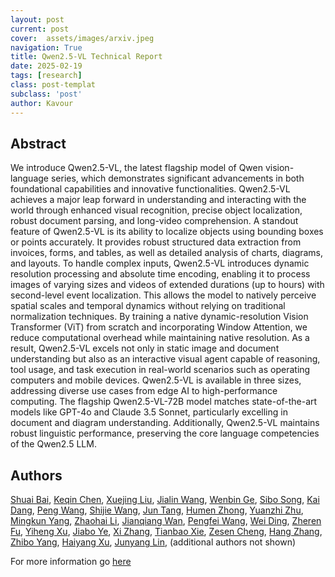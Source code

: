 ```yaml
---
layout: post
current: post
cover:  assets/images/arxiv.jpeg
navigation: True
title: Qwen2.5-VL Technical Report
date: 2025-02-19
tags: [research]
class: post-templat
subclass: 'post'
author: Kavour
---
```


<h2> Abstract </h2>

<p> We introduce Qwen2.5-VL, the latest flagship model of Qwen vision-language series, which demonstrates significant advancements in both foundational capabilities and innovative functionalities. Qwen2.5-VL achieves a major leap forward in understanding and interacting with the world through enhanced visual recognition, precise object localization, robust document parsing, and long-video comprehension. A standout feature of Qwen2.5-VL is its ability to localize objects using bounding boxes or points accurately. It provides robust structured data extraction from invoices, forms, and tables, as well as detailed analysis of charts, diagrams, and layouts. To handle complex inputs, Qwen2.5-VL introduces dynamic resolution processing and absolute time encoding, enabling it to process images of varying sizes and videos of extended durations (up to hours) with second-level event localization. This allows the model to natively perceive spatial scales and temporal dynamics without relying on traditional normalization techniques. By training a native dynamic-resolution Vision Transformer (ViT) from scratch and incorporating Window Attention, we reduce computational overhead while maintaining native resolution. As a result, Qwen2.5-VL excels not only in static image and document understanding but also as an interactive visual agent capable of reasoning, tool usage, and task execution in real-world scenarios such as operating computers and mobile devices. Qwen2.5-VL is available in three sizes, addressing diverse use cases from edge AI to high-performance computing. The flagship Qwen2.5-VL-72B model matches state-of-the-art models like GPT-4o and Claude 3.5 Sonnet, particularly excelling in document and diagram understanding. Additionally, Qwen2.5-VL maintains robust linguistic performance, preserving the core language competencies of the Qwen2.5 LLM. </p>

<h2> Authors </h2>

<p> <a href="https://arxiv.org/search/cs?searchtype=author&amp;query=Bai,+S" rel="nofollow">Shuai Bai</a>, <a href="https://arxiv.org/search/cs?searchtype=author&amp;query=Chen,+K" rel="nofollow">Keqin Chen</a>, <a href="https://arxiv.org/search/cs?searchtype=author&amp;query=Liu,+X" rel="nofollow">Xuejing Liu</a>, <a href="https://arxiv.org/search/cs?searchtype=author&amp;query=Wang,+J" rel="nofollow">Jialin Wang</a>, <a href="https://arxiv.org/search/cs?searchtype=author&amp;query=Ge,+W" rel="nofollow">Wenbin Ge</a>, <a href="https://arxiv.org/search/cs?searchtype=author&amp;query=Song,+S" rel="nofollow">Sibo Song</a>, <a href="https://arxiv.org/search/cs?searchtype=author&amp;query=Dang,+K" rel="nofollow">Kai Dang</a>, <a href="https://arxiv.org/search/cs?searchtype=author&amp;query=Wang,+P" rel="nofollow">Peng Wang</a>, <a href="https://arxiv.org/search/cs?searchtype=author&amp;query=Wang,+S" rel="nofollow">Shijie Wang</a>, <a href="https://arxiv.org/search/cs?searchtype=author&amp;query=Tang,+J" rel="nofollow">Jun Tang</a>, <a href="https://arxiv.org/search/cs?searchtype=author&amp;query=Zhong,+H" rel="nofollow">Humen Zhong</a>, <a href="https://arxiv.org/search/cs?searchtype=author&amp;query=Zhu,+Y" rel="nofollow">Yuanzhi Zhu</a>, <a href="https://arxiv.org/search/cs?searchtype=author&amp;query=Yang,+M" rel="nofollow">Mingkun Yang</a>, <a href="https://arxiv.org/search/cs?searchtype=author&amp;query=Li,+Z" rel="nofollow">Zhaohai Li</a>, <a href="https://arxiv.org/search/cs?searchtype=author&amp;query=Wan,+J" rel="nofollow">Jianqiang Wan</a>, <a href="https://arxiv.org/search/cs?searchtype=author&amp;query=Wang,+P" rel="nofollow">Pengfei Wang</a>, <a href="https://arxiv.org/search/cs?searchtype=author&amp;query=Ding,+W" rel="nofollow">Wei Ding</a>, <a href="https://arxiv.org/search/cs?searchtype=author&amp;query=Fu,+Z" rel="nofollow">Zheren Fu</a>, <a href="https://arxiv.org/search/cs?searchtype=author&amp;query=Xu,+Y" rel="nofollow">Yiheng Xu</a>, <a href="https://arxiv.org/search/cs?searchtype=author&amp;query=Ye,+J" rel="nofollow">Jiabo Ye</a>, <a href="https://arxiv.org/search/cs?searchtype=author&amp;query=Zhang,+X" rel="nofollow">Xi Zhang</a>, <a href="https://arxiv.org/search/cs?searchtype=author&amp;query=Xie,+T" rel="nofollow">Tianbao Xie</a>, <a href="https://arxiv.org/search/cs?searchtype=author&amp;query=Cheng,+Z" rel="nofollow">Zesen Cheng</a>, <a href="https://arxiv.org/search/cs?searchtype=author&amp;query=Zhang,+H" rel="nofollow">Hang Zhang</a>, <a href="https://arxiv.org/search/cs?searchtype=author&amp;query=Yang,+Z" rel="nofollow">Zhibo Yang</a>, <a href="https://arxiv.org/search/cs?searchtype=author&amp;query=Xu,+H" rel="nofollow">Haiyang Xu</a>, <a href="https://arxiv.org/search/cs?searchtype=author&amp;query=Lin,+J" rel="nofollow">Junyang Lin</a>, (additional authors not shown)</p>

<p>For more information go <a href='https://arxiv.org/abs/2502.13923'>here</a></p>